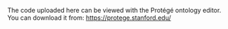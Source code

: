 The code uploaded here can be viewed with the Protégé ontology editor. You can download it from: https://protege.stanford.edu/
